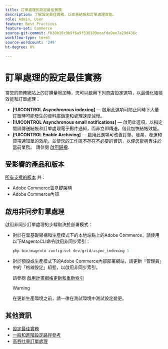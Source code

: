 ```yaml
---
title: 訂單處理的設定最佳實務
description: 了解設定最佳實務，以改善結帳和訂單處理效能。
role: Admin, User
feature: Best Practices
feature-set: Commerce
source-git-commit: fb30b18c9b9f6a9f538189eeafda9ee7a29d436c
workflow-type: tm+mt
source-wordcount: '249'
ht-degree: 0%

---
```


# 訂單處理的設定最佳實務

當您的商務網站上的訂購量增加時，您可以啟用下列商店設定選項，以最佳化結帳效能和訂單處理：

- **[!UICONTROL Asynchronous indexing]** — 啟用此選項可防止同時下大量訂單時可能發生的資料庫鎖定和處理速度減慢。
- **[!UICONTROL Asynchronous email notifications]** — 啟用此選項，以指定間隔傳送結帳和訂單處理電子郵件通知，而非立即傳送，借此加快結帳效能。
- **[!UICONTROL Enable Archiving]** — 啟用此選項可改善訂單、發票、發運和貸項通知單的效能，並使您的工作區不存在不必要的資訊，以便您能夠專注於當前業務。 請參閱 [啟用歸檔](https://docs.magento.com/user-guide/sales/order-archive.html#to-enable-archiving).

## 受影響的產品和版本

[所有支援的版本](../../../release/versions.md) 共：

- Adobe Commerce雲基礎架構
- Adobe Commerce內部

## 啟用非同步訂單處理

啟用非同步訂單處理的步驟取決於部署模式：

- 對於在雲基礎架構和生產模式下的本地站點上的Adobe Commerce，請使用以下MagentoCLI命令啟用非同步索引：

   ```php
   php bin/magento config:set dev/grid/async_indexing 1
   ```

- 對於預設或生產模式下的Adobe Commerce內部部署網站，請更新「管理員」中的「格線設定」組態，以啟用非同步索引。

   請參閱 [啟用計畫網格更新和重新索引](https://experienceleague.adobe.com/docs/commerce-admin/stores-sales/order-management/orders/order-scheduled-operations.html#enable-scheduled-grid-updates-and-reindexing)

   >[!WARNING]
   >
   >在更新生產環境之前，請一律在測試環境中測試設定變更。

## 其他資訊

- [設定最佳實務](../../../performance/configuration.md)
- [一般和進階設定路徑參考](../../../configuration/reference/config-reference-general.md)
- [高吞吐量訂單處理](../../../performance/high-throughput-order-processing.md)
